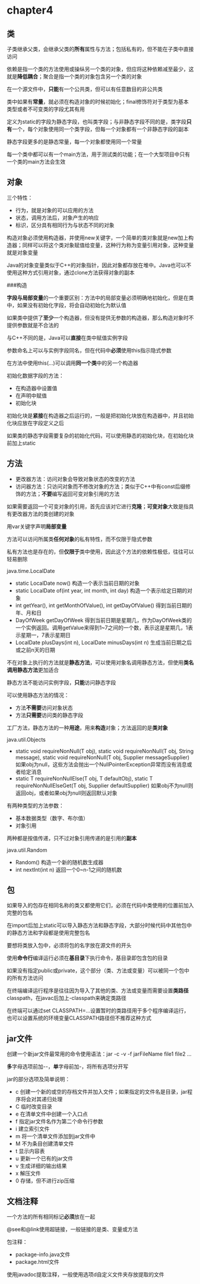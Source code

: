 # chapter4

## 类

子类继承父类，会继承父类的**所有**属性与方法；包括私有的，但不能在子类中直接访问

依赖是指一个类的方法使用或操纵另一个类的对象，但应将这种依赖减至最少，这就是**降低耦合**；聚合是指一个类的对象包含另一个类的对象

在一个源文件中，**只能**有一个公共类，但可以有任意数目的非公共类

类中如果有**常量**，就必须在构造对象的时候初始化；final修饰符对于类型为基本类型或者不可变类的字段尤其有用

定义为static的字段为静态字段，也叫类字段；与非静态字段不同的是，类字段**只有**一个，每个对象使用同一个类字段，但每一个对象都有一个非静态字段的副本

静态字段更多的是静态常量，每一个对象都使用同一个常量

每一个类中都可以有一个main方法，用于测试类的功能；在一个大型项目中只有一个类的main方法会生效

## 对象

三个特性：

- 行为，就是对象的可以应用的方法
- 状态，调用方法后，对象产生的响应
- 标识，区分具有相同行为与状态不同的对象

构造对象必须使用构造器，并使用new关键字，一个简单的类对象就是new加上构造器；同样可以将这个类对象赋值给变量，这种行为称为变量引用对象，这种变量就是对象变量

Java的对象变量类似于C++的对象指针，因此对象都存放在堆中。Java也可以不使用这种方式引用对象，通过clone方法获得对象的副本

###构造

**字段与局部变量**的一个重要区别：方法中的局部变量必须明确地初始化，但是在类中，如果没有初始化字段，将会自动初始化为默认值

如果类中提供了**至少**一个构造器，但没有提供无参数的构造器，那么构造对象时不提供参数就是不合法的

与C++不同的是，Java可以**直接**在类中赋值实例字段

参数命名上可以与实例字段同名，但在代码中**必须**使用this指示隐式参数

在方法中使用this(...)可以调用**同一个类**中的另一个构造器

初始化数据字段的方法：

- 在构造器中设置值
- 在声明中赋值
- 初始化块

初始化块是**紧接**在构造器之后运行的，一般是把初始化块放在构造器中，并且初始化块应放在字段定义之后

如果类的静态字段需要复杂的初始化代码，可以使用静态的初始化块，在初始化块前加上static

## 方法

- 更改器方法：访问对象会导致对象状态的改变的方法
- 访问器方法：只访问对象而不修改对象的方法；类似于C++中有const后缀修饰的方法；**不要**编写返回可变对象引用的方法

如果需要返回一个可变对象的引用，首先应该对它进行**克隆**；**可变对象**大致是指具有更改器方法的类创建的对象

用var关键字声明**局部变量**

方法可以访问所属类**任何对象**的私有特性，而不仅限于隐式参数

私有方法也是存在的，但**仅限于**类中使用，因此这个方法的依赖性极低，往往可以轻易删除

java.time.LocalDate

- static LocalDate now() 构造一个表示当前日期的对象
- static LocalDate of(int year, int month, int day) 构造一个表示给定日期的对象
- int getYear(), int getMonthOfValue(), int getDayOfValue() 得到当前日期的年、月和日
- DayOfWeek getDayOfWeek 得到当前日期是星期几，作为DayOfWeek类的一个实例返回。调用getValue来得到1~7之间的一个数，表示这是星期几，1表示星期一，7表示星期日
- LocalDate plusDays(int n), LocalDate minusDays(int n) 生成当前日期之后或之前n天的日期

不在对象上执行的方法就是**静态方法**，可以使用对象名调用静态方法，但使用**类名调用静态方法**更加适合

静态方法不能访问实例字段，**只能**访问静态字段

可以使用静态方法的情况：

- 方法**不需要**访问对象状态
- 方法**只需要**访问类的静态字段

工厂方法，静态方法的一种**用途**，用来**构造**对象；方法返回的是**类对象**

java.util.Objects

- static <T> void requireNonNull(T obj), static <T> void requireNonNull(T obj, String message), static <T> void requireNonNull(T obj, Supplier<String> messageSupplier)
如果obj为null，这些方法会抛出一个NullPointerException异常而没有消息或者给定消息
- static <T> T requireNonNullElse(T obj, T defaultObj), static <T> T requireNonNullElseGet(T obj, Supplier<T> defaultSupplier)
如果obj不为null则返回obj，或者如果obj为null则返回默认对象

有两种类型的方法参数：

- 基本数据类型（数字、布尔值）
- 对象引用

两种都是按值传递，只不过对象引用传递的是引用的**副本**

java.util.Random

- Random() 构造一个新的随机数生成器
- int nextInt(int n) 返回一个0~n-1之间的随机数

## 包

如果导入的包存在相同名称的类又都使用它们，必须在代码中类使用的位置前加入完整的包名

在import后加上static可以导入静态方法和静态字段，大部分时候代码中其他包中的静态方法和字段都是使用完整包名

要想将类放入包中，必须将包的名字放在源文件的开头

使用**命令行**编译运行必须在**基目录**下执行命令，基目录即包含包的目录

如果没有指定public或private，这个部分（类、方法或变量）可以被同一个包中的所有方法访问

在终端编译运行程序是往往因为导入了其他的类、方法或变量而需要设置**类路径**classpath，在javac后加上-classpath来确定类路径

在终端可以通过set CLASSPATH=...设置暂时的类路径用于多个程序编译运行，也可以设置系统的环境变量CLASSPATH路径但不推荐这种方式

## jar文件

创建一个新jar文件最常用的命令使用语法：jar -c -v -f jarFileName file1 file2 ...

**多**字母选项前加--，**单**字母前加-，将所有选项分开写

jar的部分选项及简单说明：

- c 创建一个新的或空的存档文件并加入文件；如果指定的文件名是目录，jar程序将会对其递归处理
- C 临时改变目录
- e 在清单文件中创建一个入口点
- f 指定jar文件名作为第二个命令行参数
- i 建立索引文件
- m 将一个清单文件添加到jar文件中
- M 不为条目创建清单文件
- t 显示内容表
- u 更新一个已有的jar文件
- v 生成详细的输出结果
- x 解压文件
- 0 存储，但不进行zip压缩

## 文档注释

一个方法的所有相同标记**必须**放在一起

@see和@link使用超链接，一般链接的是类、变量或方法

包注释：

- package-info.java文件
- package.html文件

使用javadoc提取注释，一般使用选项d自定义文件夹存放提取的文件

